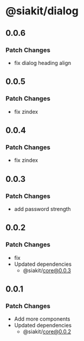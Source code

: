 # @siakit/dialog

## 0.0.6

### Patch Changes

- fix dialog heading align

## 0.0.5

### Patch Changes

- fix zindex

## 0.0.4

### Patch Changes

- fix zindex

## 0.0.3

### Patch Changes

- add password strength

## 0.0.2

### Patch Changes

- fix
- Updated dependencies
  - @siakit/core@0.0.3

## 0.0.1

### Patch Changes

- Add more components
- Updated dependencies
  - @siakit/core@0.0.2
